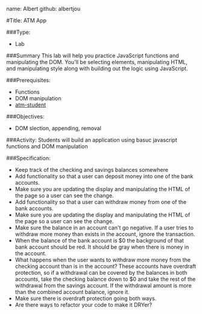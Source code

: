 name: Albert
github: albertjou

#Title: ATM App

###Type:
- Lab

###Summary
This lab will help you practice JavaScript functions and manipulating the DOM.
You'll be selecting elements, manipulating HTML, and manipulating style along
with building out the logic using JavaScript.

###Prerequisites:
- Functions
- DOM manipulation
- [atm-student]

###Objectives:
- DOM slection, appending, removal

###Activity:
Students will build an application using basuc javascript functions and DOM manipulation

###Specification:

* Keep track of the checking and savings balances somewhere
* Add functionality so that a user can deposit money into one of the bank accounts.
* Make sure you are updating the display and manipulating the HTML of the page
so a user can see the change.
* Add functionality so that a user can withdraw money from one of the bank accounts.
* Make sure you are updating the display and manipulating the HTML of the page
so a user can see the change.
* Make sure the balance in an account can't go negative. If a user tries to
withdraw more money than exists in the account, ignore the transaction.
* When the balance of the bank account is $0 the background of that bank account
should be red. It should be gray when there is money in the account.
* What happens when the user wants to withdraw more money from the checking
account than is in the account? These accounts have overdraft protection, so if
a withdrawal can be covered by the balances in both accounts, take the checking
balance down to $0 and take the rest of the withdrawal from the savings account.
If the withdrawal amount is more than the combined account balance, ignore it.
* Make sure there is overdraft protection going both ways.
* Are there ways to refactor your code to make it DRYer?

[atm-student]: atm-student
